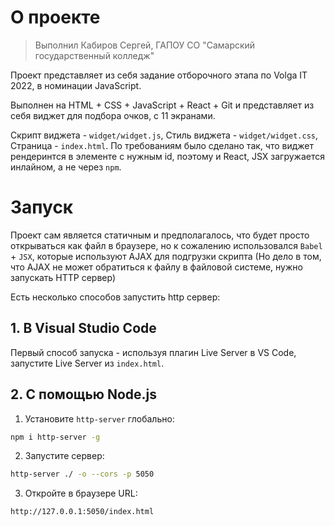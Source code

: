 # О проекте
> Выполнил Кабиров Сергей, ГАПОУ СО "Самарский государственный колледж"

Проект представляет из себя задание отборочного этапа по Volga IT 2022, в номинации JavaScript.

Выполнен на HTML + CSS + JavaScript + React + Git и представляет из себя виджет для подбора очков, с 11 экранами.

Скрипт виджета - `widget/widget.js`, Стиль виджета - `widget/widget.css`, Страница - `index.html`. По требованиям было сделано так, что виджет рендеринтся в элементе с нужным id, поэтому и React, JSX загружается инлайном, а не через `npm`.

# Запуск
Проект сам является статичным и предполагалось, что будет просто открываться как файл в браузере, но к сожалению использовался `Babel` + `JSX`, которые используют AJAX для подгрузки скрипта (Но дело в том, что AJAX не может обратиться к файлу в файловой системе, нужно запускать HTTP сервер)

Есть несколько способов запустить http сервер:

## 1. В Visual Studio Code
Первый способ запуска - используя плагин Live Server в VS Code, запустите Live Server из `index.html`.

## 2. С помощью Node.js
1. Установите `http-server` глобально:
```bash
npm i http-server -g
```
2. Запустите сервер:
```bash
http-server ./ -o --cors -p 5050
```
3. Откройте в браузере URL:
```
http://127.0.0.1:5050/index.html
```